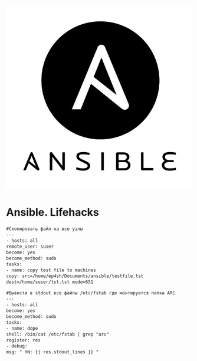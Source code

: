 ![Ansbile](../../img/ansible.png)
# Ansible. Lifehacks

```
#Скопировать файл на все узлы
---
- hosts: all
remote_user: suser
become: yes
become_method: sudo
tasks:
- name: copy test file to machines
copy: src=/home/ep4sh/Documents/ansible/testfile.tst dest=/home/suser/tst.tst mode=651
```


```
#Вывести в stdout все файлы /etc/fstab где монтируется папка ARC
---
- hosts: all
become: yes
become_method: sudo
tasks:
- name: dope
shell: /bin/cat /etc/fstab | grep "arc"
register: res
- debug:
msg: " HN: {{ res.stdout_lines }} "
```










